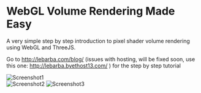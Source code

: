 WebGL Volume Rendering Made Easy
====================
A very simple step by step introduction to pixel shader volume rendering using WebGL and ThreeJS.

Go to  http://lebarba.com/blog/ (issues with hosting, will be fixed soon, use this one: http://lebarba.byethost13.com/ ) for the step by step tutorial


![Screenshot1](https://raw.githubusercontent.com/lebarba/WebGLVolumeRendering/master/Web/img/Bonsai.jpg)    
![Screenshot2](https://raw.githubusercontent.com/lebarba/WebGLVolumeRendering/master/Web/img/Foot.jpg)    ![Screenshot3](https://raw.githubusercontent.com/lebarba/WebGLVolumeRendering/master/Web/img/Teapot.jpg)    


